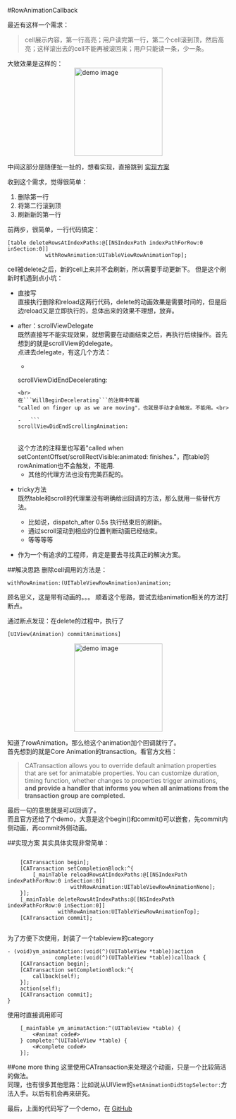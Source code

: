 #RowAnimationCallback

最近有这样一个需求：
>cell展示内容，第一行高亮；用户读完第一行，第二个cell滚到顶，然后高亮；这样滚出去的cell不能再被滚回来；用户只能读一条，少一条。

大致效果是这样的：
<img src="http://144.202.36.88/source/deleterow.gif" title="demo image" title="delete row image" style="display:block; margin:auto" width="200"/>


中间这部分是随便扯一扯的，想看实现，直接跳到 [实现方案](#fangan)

收到这个需求，觉得很简单：

1. 删除第一行
2. 将第二行滚到顶
3. 刷新新的第一行

前两步，很简单，一行代码搞定：

```
[table deleteRowsAtIndexPaths:@[[NSIndexPath indexPathForRow:0 inSection:0]] 
			withRowAnimation:UITableViewRowAnimationTop];

```
cell被delete之后，新的cell上来并不会刷新，所以需要手动更新下。
但是这个刷新时机遇到点小坑：

- 直接写<br>
	直接执行删除和reload这两行代码，delete的动画效果是需要时间的，但是后边reload又是立即执行的，总体出来的效果不理想，放弃。
- after：scrollViewDelegate<br>
	既然直接写不能实现效果，就想需要在动画结束之后，再执行后续操作。首先想到的就是scrollView的delegate。<br>
	点进去delegate，有这几个方法：
	
	- 	```
	scrollViewDidEndDecelerating:
	```
	<br>
	在```WillBeginDecelerating```的注释中写着 
	"called on finger up as we are moving"，也就是手动才会触发。不能用。<br>

	- 	```
	scrollViewDidEndScrollingAnimation:
	```
	<br>
	这个方法的注释里也写着"called when setContentOffset/scrollRectVisible:animated: finishes."，而table的rowAnimation也不会触发，不能用.

	- 其他的代理方法也没有完美匹配的。
	

- tricky方法<br>
	既然table和scroll的代理里没有明确给出回调的方法，那么就用一些替代方法。
	- 比如说，dispatch_after 0.5s 执行结束后的刷新。
	- 通过scroll滚动到相应的位置判断动画已经结束。
	- 等等等等
- 作为一个有追求的工程师，肯定是要去寻找真正的解决方案。

##解决思路
删除cell调用的方法是：
```- (void)deleteRowsAtIndexPaths:(NSArray<NSIndexPath *> *)indexPaths 
withRowAnimation:(UITableViewRowAnimation)animation;
```
顾名思义，这是带有动画的。。。
顺着这个思路，尝试去给animation相关的方法打断点。

通过断点发现：在delete的过程中，执行了
```
[UIView(Animation) commitAnimations]
```

<img src="http://144.202.36.88/source/callstack.png" title="demo image" title="delete row image" style="display:block; margin:auto" width="200"/>

知道了rowAnimation，那么给这个animation加个回调就行了。<br>
首先想到的就是Core Animation的transaction。看官方文档：
>CATransaction allows you to override default animation properties that are set for animatable properties. You can customize duration, timing function, whether changes to properties trigger animations, <b>and provide a handler that informs you when all animations from the transaction group are completed.</b>

最后一句的意思就是可以回调了。<br>
而且官方还给了个demo，大意是这个begin()和commit()可以嵌套，先commit内侧动画，再commit外侧动画。


##<span id = "fangan">实现方案</span>
其实具体实现非常简单：

```

   	[CATransaction begin];
	[CATransaction setCompletionBlock:^{
		[_mainTable reloadRowsAtIndexPaths:@[[NSIndexPath indexPathForRow:0 inSection:0]]
					withRowAnimation:UITableViewRowAnimationNone];
	}];
	[_mainTable deleteRowsAtIndexPaths:@[[NSIndexPath indexPathForRow:0 inSection:0]]
				withRowAnimation:UITableViewRowAnimationTop];
	[CATransaction commit];
    
```

为了方便下次使用，封装了一个tableview的category

```
- (void)ym_animatAction:(void(^)(UITableView *table))action
               complete:(void(^)(UITableView *table))callback {
    [CATransaction begin];
    [CATransaction setCompletionBlock:^{
        callback(self);
    }];
    action(self);
    [CATransaction commit];
}

```

使用时直接调用即可

```
    [_mainTable ym_animatAction:^(UITableView *table) {
        <#animat code#>
    } complete:^(UITableView *table) {
        <#complete code#>
    }];

```

##one more thing
这里使用CATransaction来处理这个动画，只是一个比较简洁的做法。<br>
同理，也有很多其他思路：比如说从UIView的```setAnimationDidStopSelector:```方法入手。以后有机会再来研究。

最后，上面的代码写了一个demo，在 [GitHub](https://github.com/coderYMS/RowAnimationCallback)



